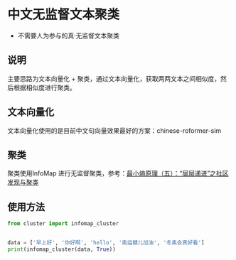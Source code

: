 # 中文无监督文本聚类
- 不需要人为参与的真·无监督文本聚类

## 说明
主要思路为文本向量化 + 聚类，通过文本向量化，获取两两文本之间相似度，然后根据相似度进行聚类。

## 文本向量化
文本向量化使用的是目前中文句向量效果最好的方案：<a herf='https://github.com/ZhuiyiTechnology/roformer-sim'>chinese-roformer-sim</a>

## 聚类
聚类使用InfoMap 进行无监督聚类，参考：<a href='https://kexue.fm/archives/7006'>最小熵原理（五）：“层层递进”之社区发现与聚类</a>

## 使用方法
```python
from cluster import infomap_cluster


data = ['早上好', '你好啊', 'hello', '奥运健儿加油', '冬奥会真好看']
print(infomap_cluster(data, True))
```
